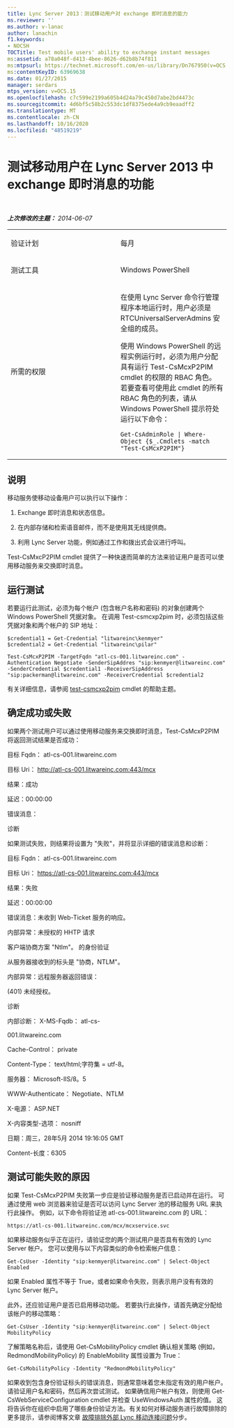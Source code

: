 ```yaml
---
title: Lync Server 2013：测试移动用户对 exchange 即时消息的能力
ms.reviewer: ''
ms.author: v-lanac
author: lanachin
f1.keywords:
- NOCSH
TOCTitle: Test mobile users' ability to exchange instant messages
ms:assetid: a78a048f-d413-4bee-8626-d62b8b74f811
ms:mtpsurl: https://technet.microsoft.com/en-us/library/Dn767950(v=OCS.15)
ms:contentKeyID: 63969638
ms.date: 01/27/2015
manager: serdars
mtps_version: v=OCS.15
ms.openlocfilehash: c7c599e2199a605b4d24a79c450d7abe2bd4473c
ms.sourcegitcommit: 4d6bf5c58b2c553dc1df8375ede4a9cb9eaadff2
ms.translationtype: MT
ms.contentlocale: zh-CN
ms.lasthandoff: 10/16/2020
ms.locfileid: "48519219"
---
```

# <a name="test-mobile-users-ability-to-exchange-instant-messages-in-lync-server-2013"></a>测试移动用户在 Lync Server 2013 中 exchange 即时消息的功能

<div data-xmlns="http://www.w3.org/1999/xhtml">

<div class="topic" data-xmlns="http://www.w3.org/1999/xhtml" data-msxsl="urn:schemas-microsoft-com:xslt" data-cs="https://msdn.microsoft.com/">

<div data-asp="https://msdn2.microsoft.com/asp">



</div>

<div id="mainSection">

<div id="mainBody">

<span> </span>

_**上次修改的主题：** 2014-06-07_


<table>
<colgroup>
<col style="width: 50%" />
<col style="width: 50%" />
</colgroup>
<tbody>
<tr class="odd">
<td><p>验证计划</p></td>
<td><p>每月</p></td>
</tr>
<tr class="even">
<td><p>测试工具</p></td>
<td><p>Windows PowerShell</p></td>
</tr>
<tr class="odd">
<td><p>所需的权限</p></td>
<td><p>在使用 Lync Server 命令行管理程序本地运行时，用户必须是 RTCUniversalServerAdmins 安全组的成员。</p>
<p>使用 Windows PowerShell 的远程实例运行时，必须为用户分配具有运行 Test-CsMcxP2PIM cmdlet 的权限的 RBAC 角色。 若要查看可使用此 cmdlet 的所有 RBAC 角色的列表，请从 Windows PowerShell 提示符处运行以下命令：</p>
<pre><code>Get-CsAdminRole | Where-Object {$_.Cmdlets -match &quot;Test-CsMcxP2PIM&quot;}</code></pre></td>
</tr>
</tbody>
</table>


<div>

## <a name="description"></a>说明

移动服务使移动设备用户可以执行以下操作：

1.  Exchange 即时消息和状态信息。

2.  在内部存储和检索语音邮件，而不是使用其无线提供商。

3.  利用 Lync Server 功能，例如通过工作和拨出式会议进行呼叫。

Test-CsMxcP2PIM cmdlet 提供了一种快速而简单的方法来验证用户是否可以使用移动服务来交换即时消息。

</div>

<div>

## <a name="running-the-test"></a>运行测试

若要运行此测试，必须为每个帐户 (包含帐户名称和密码) 的对象创建两个 Windows PowerShell 凭据对象。 在调用 Test-csmcxp2pim 时，必须包括这些凭据对象和两个帐户的 SIP 地址：

    $credential1 = Get-Credential "litwareinc\kenmyer"
    $credential2 = Get-Credential "litwareinc\pilar"
    
    Test-CsMcxP2PIM -TargetFqdn "atl-cs-001.litwareinc.com" -Authentication Negotiate -SenderSipAddres "sip:kenmyer@litwareinc.com" -SenderCredential $credential1 -ReceiverSipAddress "sip:packerman@litwareinc.com" -ReceiverCredential $credential2

有关详细信息，请参阅 [test-csmcxp2pim](https://docs.microsoft.com/powershell/module/skype/Test-CsMcxP2PIM) cmdlet 的帮助主题。

</div>

<div>

## <a name="determining-success-or-failure"></a>确定成功或失败

如果两个测试用户可以通过使用移动服务来交换即时消息，Test-CsMcxP2PIM 将返回测试结果是否成功：

目标 Fqdn： atl-cs-001.litwareinc.com

目标 Uri： http://atl-cs-001.litwareinc.com:443/mcx

结果：成功

延迟：00:00:00

错误消息：

诊断

如果测试失败，则结果将设置为 "失败"，并将显示详细的错误消息和诊断：

目标 Fqdn： atl-cs-001.litwareinc.com

目标 Uri： https://atl-cs-001.litwareinc.com:443/mcx

结果：失败

延迟：00:00:00

错误消息：未收到 Web-Ticket 服务的响应。

内部异常：未授权的 HHTP 请求

客户端协商方案 "Ntlm"。 的身份验证

从服务器接收到的标头是 "协商，NTLM"。

内部异常：远程服务器返回错误：

 (401) 未经授权。

诊断

内部诊断： X-MS-Fqdb： atl-cs-

001.litwareinc.com

Cache-Control： private

Content-Type： text/html;字符集 = utf-8。

服务器： Microsoft-IIS/8。5

WWW-Authenticate： Negotiate、NTLM

X-电源： ASP.NET

X-内容类型-选项： nosniff

日期：周三，28年5月 2014 19:16:05 GMT

Content-长度：6305

</div>

<div>

## <a name="reasons-why-the-test-might-have-failed"></a>测试可能失败的原因

如果 Test-CsMcxP2PIM 失败第一步应是验证移动服务是否已启动并在运行。 可通过使用 web 浏览器来验证是否可以访问 Lync Server 池的移动服务 URL 来执行此操作。 例如，以下命令将验证池 atl-cs-001.litwareinc.com 的 URL：

    https://atl-cs-001.litwareinc.com/mcx/mcxservice.svc

如果移动服务似乎正在运行，请验证您的两个测试用户是否具有有效的 Lync Server 帐户。 您可以使用与以下内容类似的命令检索帐户信息：

    Get-CsUser -Identity "sip:kenmyer@litwareinc.com" | Select-Object Enabled

如果 Enabled 属性不等于 True，或者如果命令失败，则表示用户没有有效的 Lync Server 帐户。

此外，还应验证用户是否已启用移动功能。 若要执行此操作，请首先确定分配给该帐户的移动策略：

    Get-CsUser -Identity "sip:kenmyer@litwareinc.com" | Select-Object MobilityPolicy

了解策略名称后，请使用 Get-CsMobilityPolicy cmdlet 确认相关策略 (例如，RedmondMobilityPolicy) 的 EnableMobility 属性设置为 True：

    Get-CsMobilityPolicy -Identity "RedmondMobilityPolicy"

如果收到包含身份验证标头的错误消息，则通常意味着您未指定有效的用户帐户。 请验证用户名和密码，然后再次尝试测试。 如果确信用户帐户有效，则使用 Get-CsWebServiceConfiguration cmdlet 并检查 UseWindowsAuth 属性的值。 这将告诉你在组织中启用了哪些身份验证方法。有关如何对移动服务进行故障排除的更多提示，请参阅博客文章 [故障排除外部 Lync 移动连接问题](https://blogs.technet.com/b/nexthop/archive/2012/02/21/troubleshooting-external-lync-mobility-connectivity-issues-step-by-step.aspx)分步。

</div>

</div>

<span> </span>

</div>

</div>

</div>

